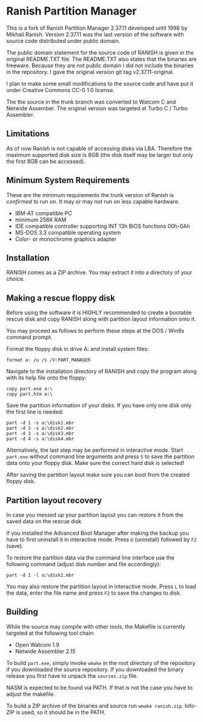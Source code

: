 # Ranish Partition Manager
This is a fork of Ranish Partition Manager 2.37.11 developed until 1998
by Mikhail Ranish. Version 2.37.11 was the last version of the software with
source code distributed under public domain.

The public domain statement for the source code of RANISH is given in the
original README.TXT file. The README.TXT also states that the binaries are
freeware. Because they are not public domain I did not include the binaries
in the repository. I gave the original version git tag v2.37.11-original.

I plan to make some small modifications to the source code and have put it
under Creative Commons CC-0 1.0 license.

The the source in the trunk branch was converted to Watcom C and Netwide
Assember. The original version was targeted at Turbo C / Turbo Assembler.


## Limitations
As of now Ranish is not capable of accessing disks via LBA. Therefore the
maximum supported disk size is 8GB (the disk itself may be larger but only the
first 8GB can be accessed).


## Minimum System Requirements
These are the minimum requirements the trunk version of Ranish is _confirmed_
to run on. It may or may not run on less capable hardware.

 * IBM-AT compatible PC
 * minimum 256K RAM
 * IDE compatible controller supporting INT 13h BIOS functions 00h-0Ah
 * MS-DOS 3.3 compatible operating system
 * Color- or monochrome graphics adapter


## Installation
RANISH comes as a ZIP archive. You may extract it into a directory of your
choice.


## Making a rescue floppy disk
Before using the software it is HIGHLY recommended to create a bootable
rescue disk and copy RANISH along with partition layout information onto
it.

You may proceed as follows to perform these steps at the DOS / Win9x command
prompt.

Format the floppy disk in drive A: and install system files:

    format a: /u /s /V:PART_MANAGER

Navigate to the installation directory of RANISH and copy the program
along with its help file onto the floppy:

    copy part.exe a:\
    copy part.htm a:\

Save the partition information of your disks. If you have only one disk
only the first line is needed:

    part -d 1 -s a:\disk1.mbr
    part -d 2 -s a:\disk2.mbr
    part -d 3 -s a:\disk3.mbr
    part -d 4 -s a:\disk4.mbr

Alternatively, the last step may be performed in interactive mode.
Start `part.exe` without command line arguments and press `S` to save
the partition data onto your floppy disk. Make sure the correct 
hard disk is selected!

After saving the partition layout make sure you can boot from the
created floppy disk.


## Partition layout recovery
In case you messed up your partition layout you can restore it from the
saved data on the rescue disk.

If you installed the Advanced Boot Manager after making the backup you
have to first uninstall it in interactive mode. Press `U` (uninstall)
followed by `F2` (save).

To restore the partition data via the command line interface use the
following command (adjust disk number and file accordingly):

    part -d 1 -l a:\disk1.mbr

You may also restore the partition layout in interactive mode. Press
`L` to load the data, enter the file name and press `F2` to save
the changes to disk.


## Building
While the source may compile with other tools, the Makefile is currently
targeted at the following tool chain:

 * Open Watcom 1.9
 * Netwide Assembler 2.15

To build `part.exe`, simply invoke `wmake` in the root directory of the
repository if you downloaded the source repository. If you downloaded the
binary release you first have to unpack the `sources.zip` file.

NASM is expected to be found via PATH. If that is not the case
you have to adjust the makefile.

To build a ZIP archive of the binaries and source run `wmake ranish.zip`.
Info-ZIP is used, so it should be in the PATH.
